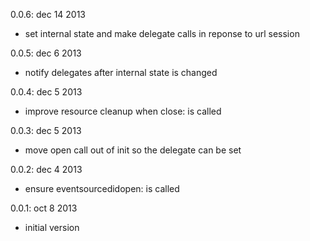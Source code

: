 0.0.6: dec 14 2013

- set internal state and make delegate calls in reponse to url session

0.0.5: dec 6 2013

- notify delegates after internal state is changed

0.0.4: dec 5 2013

- improve resource cleanup when close: is called

0.0.3: dec 5 2013

- move open call out of init so the delegate can be set

0.0.2: dec 4 2013

- ensure eventsourcedidopen: is called

0.0.1: oct 8 2013

- initial version
